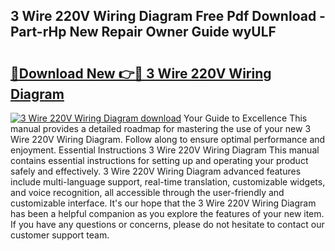 ## 3 Wire 220V Wiring Diagram Free Pdf Download - Part-rHp New Repair Owner Guide wyULF

# <h2><a href="http://dfmiy7.blite.top/?on=3+Wire+220V+Wiring+Diagram">🔗Download New 👉🔴 3 Wire 220V Wiring Diagram</a></h2>

[![3 Wire 220V Wiring Diagram download](https://i.imgur.com/lujVjoI.png)](http://dfmiy7.blite.top/?on=3+Wire+220V+Wiring+Diagram)
Your Guide to Excellence This manual provides a detailed roadmap for mastering the use of your new 3 Wire 220V Wiring Diagram. Follow along to ensure optimal performance and enjoyment. Essential Instructions 3 Wire 220V Wiring Diagram This manual contains essential instructions for setting up and operating your product safely and effectively. 3 Wire 220V Wiring Diagram advanced features include multi-language support, real-time translation, customizable widgets, and voice recognition, all accessible through the user-friendly and customizable interface. It's our hope that the 3 Wire 220V Wiring Diagram has been a helpful companion as you explore the features of your new item. If you have any questions or concerns, please do not hesitate to contact our customer support team.
